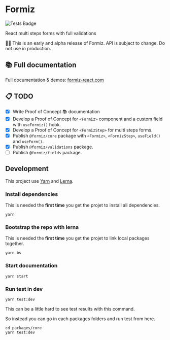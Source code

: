 # Formiz

![Tests Badge](https://github.com/ivan-dalmet/formiz/workflows/Formiz%20Test/badge.svg)

React multi steps forms with full validations

👩‍🔬 This is an early and alpha release of Formiz. API is subject to change. Do not use in production.

## 📚 Full documentation

Full documentation & demos: [formiz-react.com](https://formiz-react.com)

## 📋 TODO

- [x] Write Proof of Concept 📚 documentation
- [x] Develop a Proof of Concept for `<Formiz>` component and a custom field with `useFormiz()` hook.
- [x] Develop a Proof of Concept for `<FormizStep>` for multi steps forms.
- [x] Publish `@formiz/core` package with `<Formiz>`, `<FormizStep>`, `useField()` and `useForm()`.
- [x] Publish `@formiz/validations` package.
- [ ] Publish `@formiz/fields` package.

## Development

This project use [Yarn](https://yarnpkg.com) and [Lerna](https://lerna.js.org/).

### Install dependencies

This is needed the **first time** you get the projet to install all dependencies.

```
yarn
```

### Bootstrap the repo with lerna

This is needed the **first time** you get the projet to link local packages together.

```
yarn bs
```

### Start documentation

```
yarn start
```

### Run test in dev

```
yarn test:dev
```

This can be a little hard to see test results with this command.

So instead you can go in each packages folders and run test from here.

```
cd packages/core
yarn test:dev
```